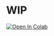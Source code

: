 # WIP

[![Open In Colab](https://colab.research.google.com/assets/colab-badge.svg)](https://colab.research.google.com/github/markean/aimz/blob/main/notebook/docs/test.ipynb)